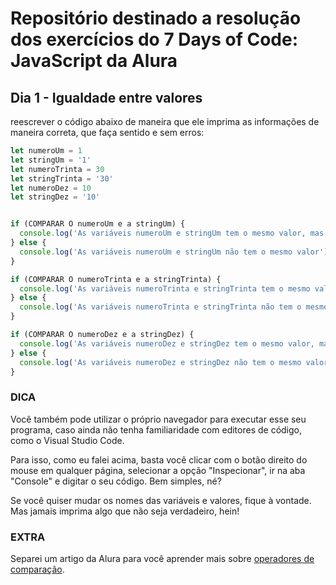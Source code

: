 # Repositório destinado a resolução dos exercícios do 7 Days of Code: JavaScript da Alura

## Dia 1 - Igualdade entre valores
reescrever o código abaixo de maneira que ele imprima as informações de maneira correta, que faça sentido e sem erros:

```js
let numeroUm = 1
let stringUm = '1'
let numeroTrinta = 30
let stringTrinta = '30'
let numeroDez = 10
let stringDez = '10'


if (COMPARAR O numeroUm e a stringUm) {
  console.log('As variáveis numeroUm e stringUm tem o mesmo valor, mas tipos diferentes')
} else {
  console.log('As variáveis numeroUm e stringUm não tem o mesmo valor')
}

if (COMPARAR O numeroTrinta e a stringTrinta) {
  console.log('As variáveis numeroTrinta e stringTrinta tem o mesmo valor e mesmo tipo')
} else {
  console.log('As variáveis numeroTrinta e stringTrinta não tem o mesmo tipo')
}

if (COMPARAR O numeroDez e a stringDez) {
  console.log('As variáveis numeroDez e stringDez tem o mesmo valor, mas tipos diferentes')
} else {
  console.log('As variáveis numeroDez e stringDez não tem o mesmo valor')
}
```
### DICA
Você também pode utilizar o próprio navegador para executar esse seu programa, caso ainda não tenha familiaridade com editores de código, como o Visual Studio Code.

Para isso, como eu falei acima, basta você clicar com o botão direito do mouse em qualquer página, selecionar a opção "Inspecionar", ir na aba "Console" e digitar o seu código. Bem simples, né?

Se você quiser mudar os nomes das variáveis e valores, fique à vontade. Mas jamais imprima algo que não seja verdadeiro, hein!
### EXTRA
Separei um artigo da Alura para você aprender mais sobre [operadores de comparação](alura.com.br/artigos/operadores-matematicos-em-javascript?gclid=Cj0KCQiA_8OPBhDtARIsAKQu0gYUqZqgonpXyEP1_hpUl58wYAk_P3Ze4VWrxo9ftkFW9CLYOMyjO1caAlrzEALw_wcB&utm_source=ActiveCampaign&utm_medium=email&utm_content=%237DaysOfCode+-+Lógica+JS+1%2F7%3A+Operações+Booleanas&utm_campaign=%5BALURA+%237days+Of+Code%5D+%28Lógica+de+Programação+-+JavaScript%29+Dia+1%3A+Comparando+Valores&vgo_ee=ftphomuyIuK3IjWzinLGCr35hO7C%2FF3J%2FgQB9Uu3XAY%3D).
